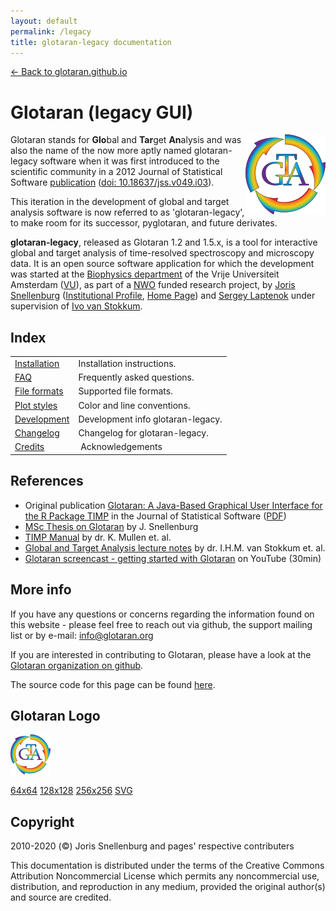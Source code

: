 ```yaml
---
layout: default
permalink: /legacy
title: glotaran-legacy documentation
---
```

<!-- markdownlint-disable MD025 MD033 -->

[← Back to glotaran.github.io](/)

# Glotaran (legacy GUI)

<div style="float: right">
    <img src="./resources/logo/glotaran-icon128.png">
</div>

Glotaran stands for **Glo**bal and **Tar**get **An**alysis and was also the name of the now more aptly named glotaran-legacy software when it was first introduced to the scientific community in a 2012 Journal of Statistical Software [publication](https://www.jstatsoft.org/article/view/v049i03 "Glotaran: A Java-Based Graphical User Interface for the R Package TIMP") ([doi: 10.18637/jss.v049.i03](http://dx.doi.org/10.18637/jss.v049.i03)).

This iteration in the development of global and target analysis software is now referred to as 'glotaran-legacy', to make room for its successor, pyglotaran, and future derivates.

**glotaran-legacy**, released as Glotaran 1.2 and 1.5.x, is a tool for interactive global and target analysis of time-resolved spectroscopy and microscopy data.
It is an open source software application for which the development was started at the [Biophysics department](https://www.nat.vu.nl/en/research/biophysics/) of the Vrije Universiteit Amsterdam ([VU](https://www.vu.nl)),
as part of a [NWO](https://www.nwo.nl/en/research-and-results/research-projects/i/77/15677.html "NWO project 635.000.014") funded research project,
by [Joris Snellenburg](https://nl.linkedin.com/in/snellenburg "LinkedIn Profile of Joris Snellenburg") ([Institutional Profile](https://research.vu.nl/en/persons/joris-snellenburg "Personal Academic Profile hosted by Vrije Universiteit Amsterdam"), [Home Page](http://www.few.vu.nl/~jsnel/))
and [Sergey Laptenok](http://www.uea.ac.uk/chemistry/people/Research+Associate/Siarhei+Laptenok "wikilink")
under supervision of [Ivo van Stokkum](http://www.few.vu.nl/~ivo/ "Homepage dr. I.H.M. van Stokkum").

## Index
<!--- 'Pretty' Table of Contents -->

[//]: # (TOC: no pretty way of doing this in Markdown)

|                                     |                                  |
| :---                                | :---                             |
| [Installation](./installation)      | Installation instructions.       |
| [FAQ](./faq)                        | Frequently asked questions.      |
| [File formats](./file_formats)      | Supported file formats.          |
| [Plot styles](./plot_styles)        | Color and line conventions.      |
| [Development](./development)        | Development info glotaran-legacy.|
| [Changelog](./changelog)            | Changelog for glotaran-legacy.   |
| [Credits](./credits)                | Acknowledgements                 |

## References

- Original publication [Glotaran: A Java-Based Graphical User Interface for the R Package TIMP](http://dx.doi.org/10.18637/jss.v049.i03) in the Journal of Statistical Software ([PDF](http://www.jstatsoft.org/v49/i03/paper "pdf"))
- [MSc Thesis on Glotaran](http://tiny.cc/snellenburg-MScThesis "https://www.nat.vu.nl/~jsnel/pub/2011/20110223-MScThesis_SnellenburgJ.pdf") by J. Snellenburg
- [TIMP Manual](https://cran.r-project.org/web/packages/TIMP/TIMP.pdf "TIMP manual on CRAN") by dr. K. Mullen et. al.
- [Global and Target Analysis lecture notes](http://tiny.cc/vanstokkum-lecture1 "wikilink") by dr. I.H.M. van Stokkum et. al.
- [Glotaran screencast - getting started with Glotaran](https://www.youtube.com/watch?v=ZeVuBustiYQ) on YouTube (30min)

## More info

If you have any questions or concerns regarding the information found on this website - please feel free to reach out via github, the support mailing list or by e-mail: <info@glotaran.org>

If you are interested in contributing to Glotaran, please have a look at the [Glotaran organization on github](https://github.com/glotaran).

The source code for this page can be found [here](https://github.com/glotaran/glotaran.github.io).

## Glotaran Logo

![Glotaran](resources/logo/glotaran-icon64.png)

[64x64](resources/logo/glotaran-icon64.png)
[128x128](resources/logo/glotaran-icon128.png)
[256x256](resources/logo/glotaran-icon256.png)
[SVG](resources/logo/glotaran-icon.svg)

## Copyright

2010-2020 (©) Joris Snellenburg and pages' respective contributers

This documentation is distributed under the terms of the Creative Commons Attribution Noncommercial License which permits any noncommercial use, distribution, and reproduction in any medium, provided the original author(s) and source are credited.
